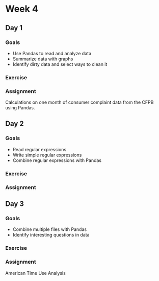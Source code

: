 # Week 4

## Day 1

### Goals

* Use Pandas to read and analyze data
* Summarize data with graphs
* Identify dirty data and select ways to clean it

### Exercise

### Assignment

Calculations on one month of consumer complaint data from the CFPB using Pandas.


## Day 2

### Goals

* Read regular expressions
* Write simple regular expressions
* Combine regular expressions with Pandas

### Exercise

### Assignment


## Day 3

### Goals

* Combine multiple files with Pandas
* Identify interesting questions in data

### Exercise

### Assignment

American Time Use Analysis



